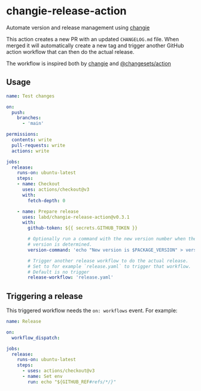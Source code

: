 # changie-release-action
Automate version and release management using [changie](https://github.com/miniscruff/changie)

This action creates a new PR with an updated `CHANGELOG.md` file. When merged it
will automatically create a new tag and trigger another GitHub action workflow
that can then do the actual release.

The workflow is inspired both by [changie](https://github.com/miniscruff/changie)
and [@changesets/action](https://github.com/changesets/action)

## Usage

```yaml
name: Test changes

on:
  push:
    branches:
      - 'main'

permissions:
  contents: write
  pull-requests: write
  actions: write

jobs:
  release:
    runs-on: ubuntu-latest
    steps:
    - name: Checkout
      uses: actions/checkout@v3
      with:
        fetch-depth: 0

    - name: Prepare release
      uses: labd/changie-release-action@v0.3.1
      with:
        github-token: ${{ secrets.GITHUB_TOKEN }}

        # Optionally run a command with the new version number when the new
        # version is determined.
        version-command: 'echo "New version is $PACKAGE_VERSION" > version.txt'

        # Trigger another release workflow to do the actual release.
        # Set to for example `release.yaml` to trigger that workflow.
        # Default is no trigger
        release-workflow: 'release.yaml'
```

## Triggering a release

This triggered workflow needs the `on: workflows` event. For example:

```yaml
name: Release

on:
  workflow_dispatch:

jobs:
  release:
    runs-on: ubuntu-latest
    steps:
      - uses: actions/checkout@v3
      - name: Set env
        run: echo "${GITHUB_REF#refs/*/}"
```
